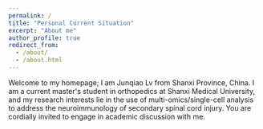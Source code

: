 ```yaml
---
permalink: /
title: "Personal Current Situation"
excerpt: "About me"
author_profile: true
redirect_from: 
  - /about/
  - /about.html
---
```



Welcome to my homepage; I am  Junqiao Lv from Shanxi Province, China. I am a current master's student in orthopedics at Shanxi Medical University, and my research interests lie in the use of multi-omics/single-cell analysis to address the neuroimmunology of secondary spinal cord injury. You are cordially invited to engage in academic discussion with me. 



